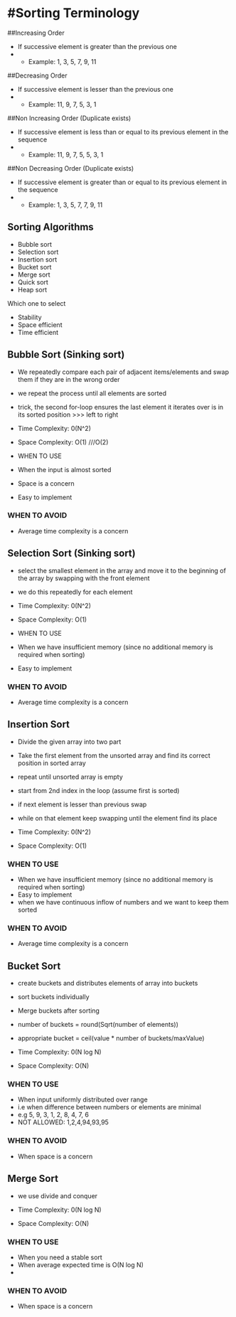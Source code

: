 #Sorting Terminology
====================

##Increasing Order
- If successive element is greater than the previous one
- - Example: 1, 3, 5, 7, 9, 11

##Decreasing Order
- If successive element is lesser than the previous one
- - Example:  11, 9, 7, 5, 3, 1

##Non Increasing Order  (Duplicate exists)
- If successive element is less than or equal to its previous element in the sequence
- - Example:  11, 9, 7, 5, 5, 3, 1

##Non Decreasing Order (Duplicate exists)
- If successive element is greater than or equal to its previous element in the sequence
- - Example:  1, 3, 5, 7, 7, 9, 11


## Sorting Algorithms
- Bubble sort
- Selection sort
- Insertion sort
- Bucket sort
- Merge sort
- Quick sort
- Heap sort

Which one to select
- Stability
- Space efficient
- Time efficient



## Bubble Sort   (Sinking sort)
- We repeatedly compare each pair of adjacent items/elements and swap them if they are in the wrong order
- we repeat the process until all elements are sorted
- trick, the second for-loop ensures the last element it iterates over is in its sorted position >>> left to right
- Time Complexity:  0(N^2)
- Space Complexity: O(1)   ///O(2)

- WHEN TO USE
- When the input is almost sorted
- Space is a concern
- Easy to implement

### WHEN TO AVOID
- Average time complexity is a concern




## Selection Sort   (Sinking sort)
- select the smallest element in the array and move it to the beginning of the array by swapping with the front element
- we do this repeatedly for each element

- Time Complexity:  0(N^2)
- Space Complexity: O(1) 
- WHEN TO USE
- When we have insufficient memory (since no additional memory is required when sorting)
- Easy to implement

### WHEN TO AVOID
- Average time complexity is a concern




## Insertion Sort
- Divide the given array into two part
- Take the first element from the unsorted array and find its correct position in sorted array
- repeat until unsorted array is empty
- start from 2nd index in the loop (assume first is sorted)
- if next element is lesser than previous swap
- while on that element keep swapping until the element find its place

- Time Complexity:  0(N^2)
- Space Complexity: O(1)
### WHEN TO USE
- When we have insufficient memory (since no additional memory is required when sorting)
- Easy to implement
- when we have continuous inflow of numbers and we want to keep them sorted

### WHEN TO AVOID
- Average time complexity is a concern




## Bucket Sort
- create buckets and distributes elements of array into buckets
- sort buckets individually
- Merge buckets after sorting

- number of buckets = round(Sqrt(number of elements))
- appropriate bucket = ceil(value * number of buckets/maxValue)

- Time Complexity:  0(N log N)
- Space Complexity: O(N)
### WHEN TO USE
- When input uniformly distributed over range
- i.e when difference between numbers or elements are minimal
- e.g 5, 9, 3, 1, 2, 8, 4, 7, 6
- NOT ALLOWED: 1,2,4,94,93,95

### WHEN TO AVOID
- When space is a concern




## Merge Sort
- we use divide and conquer 

- Time Complexity:  0(N log N)
- Space Complexity: O(N)
### WHEN TO USE
- When you need a stable sort
- When average expected time is O(N log N)
- 
### WHEN TO AVOID
- When space is a concern